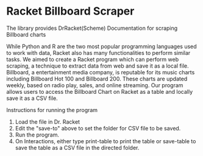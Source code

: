 # Racket Billboard Scraper

The library provides DrRacket(Scheme) Documentation for scraping Billboard charts


While Python and R are the two most popular programming languages used to work with data, Racket also has many functionalities to perform similar tasks. We aimed to create a Racket program which can perform web scraping, a technique to extract data from web and save it as a local file. Billboard, a entertainment media company, is reputable for its music charts including Billboard Hot 100 and Billboard 200. These charts are updated weekly, based on radio play, sales, and online streaming. Our program allows users to access the Billboard Chart on Racket as a table and locally save it as a CSV file.

Instructions for running the program
  1. Load the file in Dr. Racket
  2. Edit the "save-to" above to set the folder for CSV file to be saved.
  3. Run the program.
  4. On Interactions, either type print-table to print the table or save-table to save the table as
     a CSV file in the directed folder.
